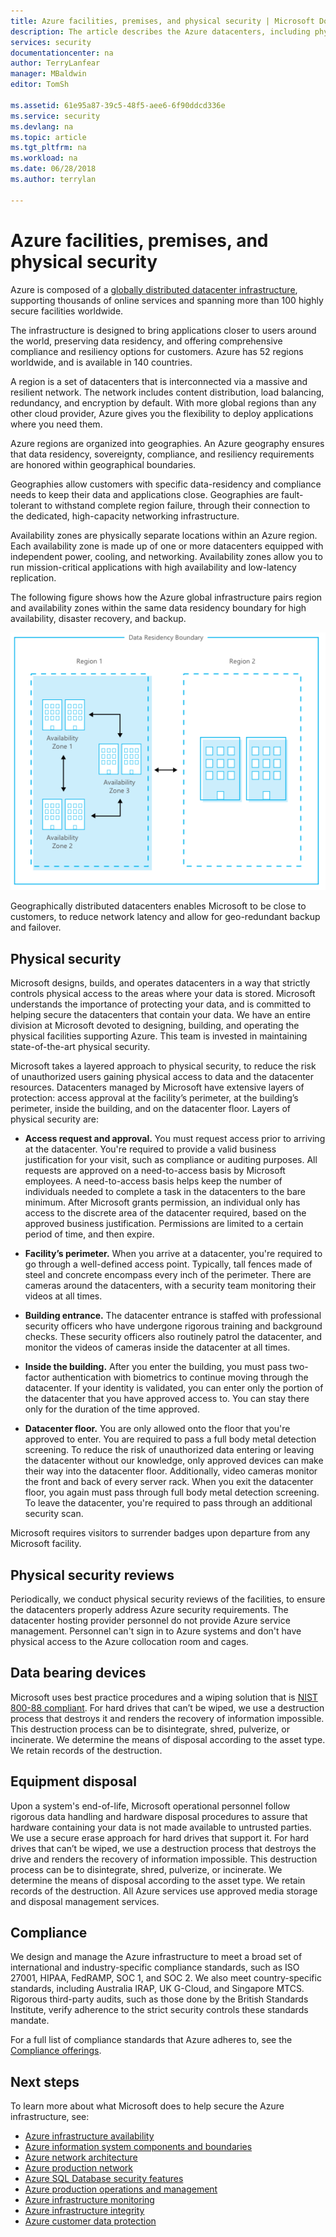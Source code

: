 ```yaml
---
title: Azure facilities, premises, and physical security | Microsoft Docs
description: The article describes the Azure datacenters, including physical infrastructure, security, and compliance offerings.
services: security
documentationcenter: na
author: TerryLanfear
manager: MBaldwin
editor: TomSh

ms.assetid: 61e95a87-39c5-48f5-aee6-6f90ddcd336e
ms.service: security
ms.devlang: na
ms.topic: article
ms.tgt_pltfrm: na
ms.workload: na
ms.date: 06/28/2018
ms.author: terrylan

---
```


# Azure facilities, premises, and physical security
Azure is composed of a [globally distributed datacenter infrastructure](https://azure.microsoft.com/global-infrastructure/), supporting thousands of online services and spanning more than 100 highly secure facilities worldwide.

The infrastructure is designed to bring applications closer to users around the world, preserving data residency, and offering comprehensive compliance and resiliency options for customers. Azure has 52 regions worldwide, and is available in 140 countries.

A region is a set of datacenters that is interconnected via a massive and resilient network. The network includes content distribution, load balancing, redundancy, and encryption by default. With more global regions than any other cloud provider, Azure gives you the flexibility to deploy applications where you need them.

Azure regions are organized into geographies. An Azure geography ensures that data residency, sovereignty, compliance, and resiliency requirements are honored within geographical boundaries.

Geographies allow customers with specific data-residency and compliance needs to keep their data and applications close. Geographies are fault-tolerant to withstand complete region failure, through their connection to the dedicated, high-capacity networking infrastructure.

Availability zones are physically separate locations within an Azure region. Each availability zone is made up of one or more datacenters equipped with independent power, cooling, and networking. Availability zones allow you to run mission-critical applications with high availability and low-latency replication.

The following figure shows how the Azure global infrastructure pairs region and availability zones within the same data residency boundary for high availability, disaster recovery, and backup.

![Diagram showing data residency boundary][1]

Geographically distributed datacenters enables Microsoft to be close to customers, to reduce network latency and allow for geo-redundant backup and failover.

## Physical security
Microsoft designs, builds, and operates datacenters in a way that strictly controls physical access to the areas where your data is stored. Microsoft understands the importance of protecting your data, and is committed to helping secure the datacenters that contain your data. We have an entire division at Microsoft devoted to designing, building, and operating the physical facilities supporting Azure. This team is invested in maintaining state-of-the-art physical security.

Microsoft takes a layered approach to physical security, to reduce the risk of unauthorized users gaining physical access to data and the datacenter resources. Datacenters managed by Microsoft have extensive layers of protection: access approval at the facility’s perimeter, at the building’s perimeter, inside the building, and on the datacenter floor. Layers of physical security are:

- **Access request and approval.** You must request access prior to arriving at the datacenter. You're required to provide a valid business justification for your visit, such as compliance or auditing purposes. All requests are approved on a need-to-access basis by Microsoft employees. A need-to-access basis helps keep the number of individuals needed to complete a task in the datacenters to the bare minimum. After Microsoft grants permission, an individual only has access to the discrete area of the datacenter required, based on the approved business justification. Permissions are limited to a certain period of time, and then expire.

- **Facility’s perimeter.** When you arrive at a datacenter, you're required to go through a well-defined access point. Typically, tall fences made of steel and concrete encompass every inch of the perimeter. There are cameras around the datacenters, with a security team monitoring their videos at all times.

- **Building entrance.** The datacenter entrance is staffed with professional security officers who have undergone rigorous training and background checks. These security officers also routinely patrol the datacenter, and monitor the videos of cameras inside the datacenter at all times.

- **Inside the building.** After you enter the building, you must pass two-factor authentication with biometrics to continue moving through the datacenter. If your identity is validated, you can enter only the portion of the datacenter that you have approved access to. You can stay there only for the duration of the time approved.

- **Datacenter floor.** You are only allowed onto the floor that you're approved to enter. You are required to pass a full body metal detection screening. To reduce the risk of unauthorized data entering or leaving the datacenter without our knowledge, only approved devices can make their way into the datacenter floor. Additionally, video cameras monitor the front and back of every server rack. When you exit the datacenter floor, you again must pass through full body metal detection screening. To leave the datacenter, you're required to pass through an additional security scan.

Microsoft requires visitors to surrender badges upon departure from any Microsoft facility.

## Physical security reviews
Periodically, we conduct physical security reviews of the facilities, to ensure the datacenters properly address Azure security requirements. The datacenter hosting provider personnel do not provide Azure service management. Personnel can't sign in to Azure systems and don't have physical access to the Azure collocation room and cages.

## Data bearing devices
Microsoft uses best practice procedures and a wiping solution that is [NIST 800-88 compliant](https://csrc.nist.gov/publications/detail/sp/800-88/archive/2006-09-01). For hard drives that can’t be wiped, we use a destruction process that destroys it and renders the recovery of information impossible. This destruction process can be to disintegrate, shred, pulverize, or incinerate. We determine the means of disposal according to the asset type. We retain records of the destruction.  

## Equipment disposal
Upon a system's end-of-life, Microsoft operational personnel follow rigorous data handling and hardware disposal procedures to assure that hardware containing your data is not made available to untrusted parties. We use a secure erase approach for hard drives that support it. For hard drives that can’t be wiped, we use a destruction process that destroys the drive and renders the recovery of information impossible. This destruction process can be to disintegrate, shred, pulverize, or incinerate. We determine the means of disposal according to the asset type. We retain records of the destruction. All Azure services use approved media storage and disposal management services.

## Compliance
We design and manage the Azure infrastructure to meet a broad set of international and industry-specific compliance standards, such as ISO 27001, HIPAA, FedRAMP, SOC 1, and SOC 2. We also meet country-specific standards, including Australia IRAP, UK G-Cloud, and Singapore MTCS. Rigorous third-party audits, such as those done by the British Standards Institute, verify adherence to the strict security controls these standards mandate.

For a full list of compliance standards that Azure adheres to, see the [Compliance offerings](https://www.microsoft.com/trustcenter/compliance/complianceofferings). 

## Next steps
To learn more about what Microsoft does to help secure the Azure infrastructure, see:

- [Azure infrastructure availability](azure-infrastructure-availability.md)
- [Azure information system components and boundaries](azure-infrastructure-components.md)
- [Azure network architecture](azure-infrastructure-network.md)
- [Azure production network](azure-production-network.md)
- [Azure SQL Database security features](azure-infrastructure-sql.md)
- [Azure production operations and management](azure-infrastructure-operations.md)
- [Azure infrastructure monitoring](azure-infrastructure-monitoring.md)
- [Azure infrastructure integrity](azure-infrastructure-integrity.md)
- [Azure customer data protection](azure-protection-of-customer-data.md)

<!--Image references-->
[1]: ./media/azure-physical-security/data-residency-boundary.png
